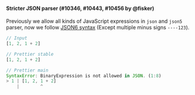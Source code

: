#### Stricter JSON parser (#10346, #10443, #10456 by @fisker)

Previously we allow all kinds of JavaScript expressions in `json` and `json5` parser, now we follow [JSON6 syntax](https://github.com/d3x0r/JSON6) (Except multiple minus signs `----123`).

<!-- prettier-ignore -->
```js
// Input
[1, 2, 1 + 2]

// Prettier stable
[1, 2, 1 + 2]

// Prettier main
SyntaxError: BinaryExpression is not allowed in JSON. (1:8)
> 1 | [1, 2, 1 + 2]
    |        ^
```
